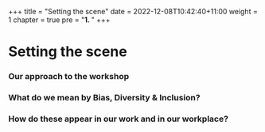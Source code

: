 +++
title = "Setting the scene"
date = 2022-12-08T10:42:40+11:00
weight = 1
chapter = true
pre = "<b>1. </b>"
+++


# Setting the scene

### Our approach to the workshop

###	What do we mean by Bias, Diversity & Inclusion?

### How do these appear in our work and in our workplace?

### 
